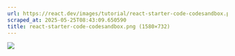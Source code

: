 ```yaml
---
url: https://react.dev/images/tutorial/react-starter-code-codesandbox.png
scraped_at: 2025-05-25T08:43:09.650590
title: react-starter-code-codesandbox.png (1580×732)
---
```


![](https://react.dev/images/tutorial/react-starter-code-codesandbox.png)

